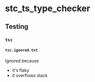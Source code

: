 # stc_ts_type_checker

## Testing

### `tsc`

#### `tsc.ignored.txt`

Ignored because

- it's flaky
- it overflows stack
